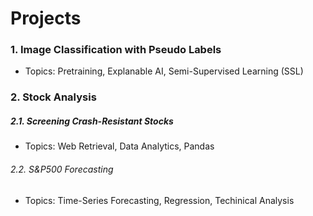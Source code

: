 # Projects

### 1. Image Classification with Pseudo Labels
* Topics: Pretraining, Explanable AI, Semi-Supervised Learning (SSL)
  
### 2. Stock Analysis

##### 2.1. Screening Crash-Resistant Stocks
* Topics: Web Retrieval, Data Analytics, Pandas 

###### 2.2. S&P500 Forecasting
* Topics: Time-Series Forecasting, Regression, Techinical Analysis

